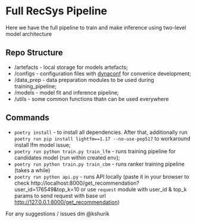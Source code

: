 # Full RecSys Pipeline
Here we have the full pipeline to train and make inference using two-level model architecture

## Repo Structure
- /artefacts - local storage for models artefacts;
- /configs - configuration files with [dynaconf](https://www.dynaconf.com/) for convenice development;
- /data_prep - data preparation modules to be used during training_pipeline;
- /models - model fit and inference pipeline;
- /utils - some common functions thatn can be used everywhere

## Commands
- `poetry install` - to install all dependencies. After that, additionally run `poetry run pip install lightfm==1.17 --no-use-pep517` to workaround install lfm model issue;
- `poetry run python train.py train_lfm` - runs training pipeline for candidates model (run within created env);
- `poetry run python train.py train_cbm` - runs ranker training pipeline (takes a while)
- `poetry run python api.py` - runs API locally (paste it in your browser to check http://localhost:8000/get_recommendation?user_id=176549&top_k=10 or use `request` module with user_id & top_k params to send request with base url http://127.0.0.1:8000/get_recommendation)

For any suggestions / issues dm @kshurik